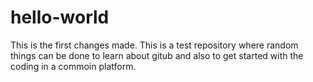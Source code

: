 # hello-world
This is the first changes made.
This is a test repository where random things can be done to learn about gitub and also to get started with the coding in a commoin platform.

